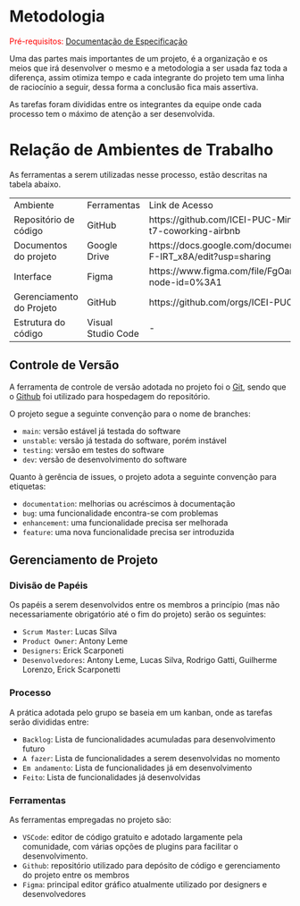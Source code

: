 
# Metodologia

<span style="color:red">Pré-requisitos: <a href="2-Especificação do Projeto.md"> Documentação de Especificação</a></span>

<p>Uma das partes mais importantes de um projeto, é a organização e os meios que irá desenvolver o mesmo e a metodologia a ser usada faz toda a diferença, assim otimiza tempo e cada integrante do projeto tem uma linha de raciocínio a seguir, dessa forma a conclusão fica mais assertiva.</p>
<p>As tarefas foram divididas entre os integrantes da equipe onde cada processo tem o máximo de atenção a ser desenvolvida.</p>

# Relação de Ambientes de Trabalho
<p>As ferramentas a serem utilizadas nesse processo, estão descritas na tabela abaixo.</p>
	<table>
    <tr>
        <td>Ambiente</td>
        <td>Ferramentas</td>
        <td>Link de Acesso</td>
    </tr>
    <tr>
        <td>Repositório de código </td>
        <td>GitHub</td>
        <td>https://github.com/ICEI-PUC-Minas-PMV-ADS/pmv-ads-2022-2-e1-proj-web-t7-coworking-airbnb</td>
    </tr>
    <tr>
        <td>Documentos do projeto</td>
        <td>Google Drive</td>
        <td>https://docs.google.com/document/d/1U8BXLZGzARApQJ1aLUsTqgw0CnmtfSrnE-F-IRT_x8A/edit?usp=sharing</td>
    </tr>
    <tr>
        <td>Interface</td>
        <td>Figma</td>
        <td>https://www.figma.com/file/FgOanD0O037f2KUI3qYRDF/Coworking-Airbnb?node-id=0%3A1</td>
    </tr>
    <tr>
        <td>Gerenciamento do Projeto</td>
        <td>GitHub</td>
        <td>https://github.com/orgs/ICEI-PUC-Minas-PMV-ADS/projects/180/views/1</td>
    </tr>
    <tr>
        <td>Estrutura do código</td>
        <td>Visual Studio Code</td>
        <td>-</td>
    </tr>
</table>
	
## Controle de Versão

A ferramenta de controle de versão adotada no projeto foi o
[Git](https://git-scm.com/), sendo que o [Github](https://github.com)
foi utilizado para hospedagem do repositório.

O projeto segue a seguinte convenção para o nome de branches:

- `main`: versão estável já testada do software
- `unstable`: versão já testada do software, porém instável
- `testing`: versão em testes do software
- `dev`: versão de desenvolvimento do software

Quanto à gerência de issues, o projeto adota a seguinte convenção para
etiquetas:

- `documentation`: melhorias ou acréscimos à documentação
- `bug`: uma funcionalidade encontra-se com problemas
- `enhancement`: uma funcionalidade precisa ser melhorada
- `feature`: uma nova funcionalidade precisa ser introduzida

## Gerenciamento de Projeto

### Divisão de Papéis

Os papéis a serem desenvolvidos entre os membros a princípio (mas não necessariamente obrigatório até o fim do projeto) serão os seguintes:

- `Scrum Master`: Lucas Silva
- `Product Owner`: Antony Leme
- `Designers`: Erick Scarponeti
- `Desenvolvedores`: Antony Leme, Lucas Silva, Rodrigo Gatti, Guilherme Lorenzo, Erick Scarponetti

### Processo

A prática adotada pelo grupo se baseia em um kanban, onde as tarefas serão divididas entre:

- `Backlog`: Lista de funcionalidades acumuladas para desenvolvimento futuro
- `A fazer`: Lista de funcionalidades a serem desenvolvidas no momento
- `Em andamento`: Lista de funcionalidades já em desenvolvimento
- `Feito`: Lista de funcionalidades já desenvolvidas

### Ferramentas

As ferramentas empregadas no projeto são:

- `VSCode`: editor de código gratuito e adotado largamente pela comunidade, com várias opções de plugins para facilitar o desenvolvimento.
- `Github`: repositório utilizado para depósito de código e gerenciamento do projeto entre os membros
- `Figma`: principal editor gráfico atualmente utilizado por designers e desenvolvedores
